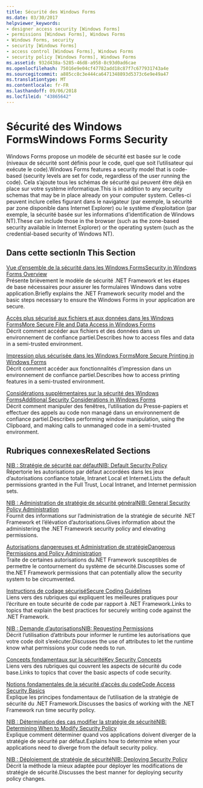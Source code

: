 ```yaml
---
title: Sécurité des Windows Forms
ms.date: 03/30/2017
helpviewer_keywords:
- designer access security [Windows Forms]
- permissions [Windows Forms], Windows Forms
- Windows Forms, security
- security [Windows Forms]
- access control [Windows Forms], Windows Forms
- security policy [Windows Forms], Windows Forms
ms.assetid: 932d438a-5285-46d8-a958-8c93d0ad6cae
ms.openlocfilehash: 75016e9e04cf47782add18c87f7c677931743a4e
ms.sourcegitcommit: a885cc8c3e444ca6471348893d5373c6e9e49a47
ms.translationtype: MT
ms.contentlocale: fr-FR
ms.lasthandoff: 09/06/2018
ms.locfileid: "43865642"
---
```

# <a name="windows-forms-security"></a><span data-ttu-id="d65ab-102">Sécurité des Windows Forms</span><span class="sxs-lookup"><span data-stu-id="d65ab-102">Windows Forms Security</span></span>
<span data-ttu-id="d65ab-103">Windows Forms propose un modèle de sécurité est basée sur le code (niveaux de sécurité sont définis pour le code, quel que soit l’utilisateur qui exécute le code).</span><span class="sxs-lookup"><span data-stu-id="d65ab-103">Windows Forms features a security model that is code-based (security levels are set for code, regardless of the user running the code).</span></span> <span data-ttu-id="d65ab-104">Cela s’ajoute tous les schémas de sécurité qui peuvent être déjà en place sur votre système informatique.</span><span class="sxs-lookup"><span data-stu-id="d65ab-104">This is in addition to any security schemas that may be in place already on your computer system.</span></span> <span data-ttu-id="d65ab-105">Celles-ci peuvent inclure celles figurant dans le navigateur (par exemple, la sécurité par zone disponible dans Internet Explorer) ou le système d’exploitation (par exemple, la sécurité basée sur les informations d’identification de Windows NT).</span><span class="sxs-lookup"><span data-stu-id="d65ab-105">These can include those in the browser (such as the zone-based security available in Internet Explorer) or the operating system (such as the credential-based security of Windows NT).</span></span>  
  
## <a name="in-this-section"></a><span data-ttu-id="d65ab-106">Dans cette section</span><span class="sxs-lookup"><span data-stu-id="d65ab-106">In This Section</span></span>  
 [<span data-ttu-id="d65ab-107">Vue d’ensemble de la sécurité dans les Windows Forms</span><span class="sxs-lookup"><span data-stu-id="d65ab-107">Security in Windows Forms Overview</span></span>](../../../docs/framework/winforms/security-in-windows-forms-overview.md)  
 <span data-ttu-id="d65ab-108">Présente brièvement le modèle de sécurité .NET Framework et les étapes de base nécessaires pour assurer les formulaires Windows dans votre application.</span><span class="sxs-lookup"><span data-stu-id="d65ab-108">Briefly explains the .NET Framework security model and the basic steps necessary to ensure the Windows Forms in your application are secure.</span></span>  
  
 [<span data-ttu-id="d65ab-109">Accès plus sécurisé aux fichiers et aux données dans les Windows Forms</span><span class="sxs-lookup"><span data-stu-id="d65ab-109">More Secure File and Data Access in Windows Forms</span></span>](../../../docs/framework/winforms/more-secure-file-and-data-access-in-windows-forms.md)  
 <span data-ttu-id="d65ab-110">Décrit comment accéder aux fichiers et des données dans un environnement de confiance partiel.</span><span class="sxs-lookup"><span data-stu-id="d65ab-110">Describes how to access files and data in a semi-trusted environment.</span></span>  
  
 [<span data-ttu-id="d65ab-111">Impression plus sécurisée dans les Windows Forms</span><span class="sxs-lookup"><span data-stu-id="d65ab-111">More Secure Printing in Windows Forms</span></span>](../../../docs/framework/winforms/more-secure-printing-in-windows-forms.md)  
 <span data-ttu-id="d65ab-112">Décrit comment accéder aux fonctionnalités d’impression dans un environnement de confiance partiel.</span><span class="sxs-lookup"><span data-stu-id="d65ab-112">Describes how to access printing features in a semi-trusted environment.</span></span>  
  
 [<span data-ttu-id="d65ab-113">Considérations supplémentaires sur la sécurité des Windows Forms</span><span class="sxs-lookup"><span data-stu-id="d65ab-113">Additional Security Considerations in Windows Forms</span></span>](../../../docs/framework/winforms/additional-security-considerations-in-windows-forms.md)  
 <span data-ttu-id="d65ab-114">Décrit comment manipuler des fenêtres, l’utilisation du Presse-papiers et effectuer des appels au code non managé dans un environnement de confiance partiel.</span><span class="sxs-lookup"><span data-stu-id="d65ab-114">Describes performing window manipulation, using the Clipboard, and making calls to unmanaged code in a semi-trusted environment.</span></span>  
  
## <a name="related-sections"></a><span data-ttu-id="d65ab-115">Rubriques connexes</span><span class="sxs-lookup"><span data-stu-id="d65ab-115">Related Sections</span></span>  
 [<span data-ttu-id="d65ab-116">NIB : Stratégie de sécurité par défaut</span><span class="sxs-lookup"><span data-stu-id="d65ab-116">NIB: Default Security Policy</span></span>](https://msdn.microsoft.com/library/2c086873-0894-4f4d-8f7e-47427c1a3b55)  
 <span data-ttu-id="d65ab-117">Répertorie les autorisations par défaut accordées dans les jeux d’autorisations confiance totale, Intranet Local et Internet.</span><span class="sxs-lookup"><span data-stu-id="d65ab-117">Lists the default permissions granted in the Full Trust, Local Intranet, and Internet permission sets.</span></span>  
  
 [<span data-ttu-id="d65ab-118">NIB : Administration de stratégie de sécurité général</span><span class="sxs-lookup"><span data-stu-id="d65ab-118">NIB: General Security Policy Administration</span></span>](https://msdn.microsoft.com/library/5121fe35-f0e3-402c-94ab-4f35b0a87b4b)  
 <span data-ttu-id="d65ab-119">Fournit des informations sur l’administration de la stratégie de sécurité .NET Framework et l’élévation d’autorisations.</span><span class="sxs-lookup"><span data-stu-id="d65ab-119">Gives information about the administering the .NET Framework security policy and elevating permissions.</span></span>  
  
 [<span data-ttu-id="d65ab-120">Autorisations dangereuses et Administration de stratégie</span><span class="sxs-lookup"><span data-stu-id="d65ab-120">Dangerous Permissions and Policy Administration</span></span>](../../../docs/framework/misc/dangerous-permissions-and-policy-administration.md)  
 <span data-ttu-id="d65ab-121">Traite de certaines autorisations du.NET Framework susceptibles de permettre le contournement du système de sécurité.</span><span class="sxs-lookup"><span data-stu-id="d65ab-121">Discusses some of the.NET Framework permissions that can potentially allow the security system to be circumvented.</span></span>  
  
 [<span data-ttu-id="d65ab-122">Instructions de codage sécurisé</span><span class="sxs-lookup"><span data-stu-id="d65ab-122">Secure Coding Guidelines</span></span>](../../../docs/standard/security/secure-coding-guidelines.md)  
 <span data-ttu-id="d65ab-123">Liens vers des rubriques qui expliquent les meilleures pratiques pour l’écriture en toute sécurité de code par rapport à .NET Framework.</span><span class="sxs-lookup"><span data-stu-id="d65ab-123">Links to topics that explain the best practices for securely writing code against the .NET Framework.</span></span>  
  
 [<span data-ttu-id="d65ab-124">NIB : Demande d’autorisations</span><span class="sxs-lookup"><span data-stu-id="d65ab-124">NIB: Requesting Permissions</span></span>](https://msdn.microsoft.com/library/0447c49d-8cba-45e4-862c-ff0b59bebdc2)  
 <span data-ttu-id="d65ab-125">Décrit l’utilisation d’attributs pour informer le runtime les autorisations que votre code doit s’exécuter.</span><span class="sxs-lookup"><span data-stu-id="d65ab-125">Discusses the use of attributes to let the runtime know what permissions your code needs to run.</span></span>  
  
 [<span data-ttu-id="d65ab-126">Concepts fondamentaux sur la sécurité</span><span class="sxs-lookup"><span data-stu-id="d65ab-126">Key Security Concepts</span></span>](../../../docs/standard/security/key-security-concepts.md)  
 <span data-ttu-id="d65ab-127">Liens vers des rubriques qui couvrent les aspects de sécurité du code base.</span><span class="sxs-lookup"><span data-stu-id="d65ab-127">Links to topics that cover the basic aspects of code security.</span></span>  
  
 [<span data-ttu-id="d65ab-128">Notions fondamentales de la sécurité d’accès du code</span><span class="sxs-lookup"><span data-stu-id="d65ab-128">Code Access Security Basics</span></span>](../../../docs/framework/misc/code-access-security-basics.md)  
 <span data-ttu-id="d65ab-129">Explique les principes fondamentaux de l’utilisation de la stratégie de sécurité du .NET Framework.</span><span class="sxs-lookup"><span data-stu-id="d65ab-129">Discusses the basics of working with the .NET Framework run time security policy.</span></span>  
  
 [<span data-ttu-id="d65ab-130">NIB : Détermination des cas modifier la stratégie de sécurité</span><span class="sxs-lookup"><span data-stu-id="d65ab-130">NIB: Determining When to Modify Security Policy</span></span>](https://msdn.microsoft.com/library/af749b17-e461-409d-84b9-a3d44789db16)  
 <span data-ttu-id="d65ab-131">Explique comment déterminer quand vos applications doivent diverger de la stratégie de sécurité par défaut.</span><span class="sxs-lookup"><span data-stu-id="d65ab-131">Explains how to determine when your applications need to diverge from the default security policy.</span></span>  
  
 [<span data-ttu-id="d65ab-132">NIB : Déploiement de stratégie de sécurité</span><span class="sxs-lookup"><span data-stu-id="d65ab-132">NIB: Deploying Security Policy</span></span>](https://msdn.microsoft.com/library/f936c1e5-033b-4bd9-a3bd-a39ba733a681)  
 <span data-ttu-id="d65ab-133">Décrit la méthode la mieux adaptée pour déployer les modifications de stratégie de sécurité.</span><span class="sxs-lookup"><span data-stu-id="d65ab-133">Discusses the best manner for deploying security policy changes.</span></span>
